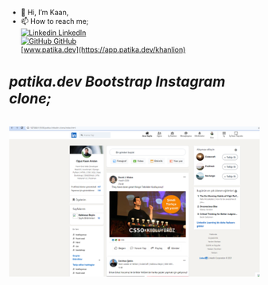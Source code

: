 - 👋 Hi, I’m Kaan,
- 📫 How to reach me;   
[![Linkedin](https://i.stack.imgur.com/gVE0j.png) LinkedIn](https://www.linkedin.com/in/arslan-oguzkaan/)
&nbsp;  
[![GitHub](https://i.stack.imgur.com/tskMh.png) GitHub](https://github.com/kaanarslan1990)  
[www.patika.dev](https://app.patika.dev/khanlion)

# ***patika.dev Bootstrap Instagram clone;***
#


![linkedin-clone](./assets/Capture.PNG)